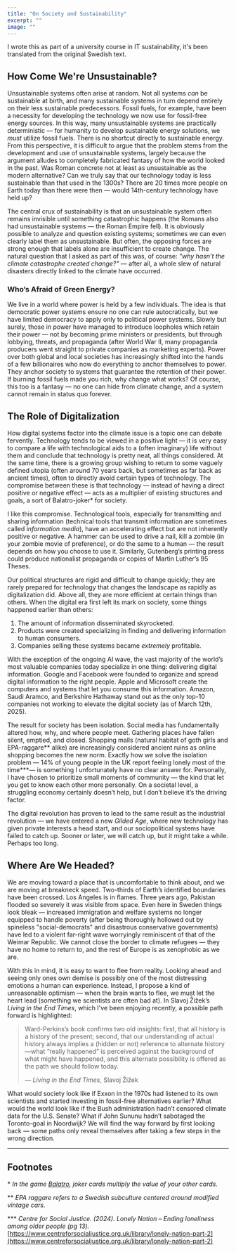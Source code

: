 ```yaml
---
title: "On Society and Sustainability"
excerpt: ""
image: ""
---
```

I wrote this as part of a university course in IT sustainability, it's been translated from the original Swedish text.

## How Come We're Unsustainable?
Unsustainable systems often arise at random. Not all systems *can* be sustainable at birth, and many sustainable systems in turn depend entirely on their less sustainable predecessors. Fossil fuels, for example, have been a necessity for developing the technology we now use for fossil-free energy sources. In this way, many unsustainable systems are practically deterministic — for humanity to develop sustainable energy solutions, we *must* utilize fossil fuels. There is no shortcut directly to sustainable energy. From this perspective, it is difficult to argue that the problem stems from the development and use of unsustainable systems, largely because the argument alludes to completely fabricated fantasy of how the world looked in the past. Was Roman concrete not at least as unsustainable as the modern alternative? Can we truly say that our technology today is less sustainable than that used in the 1300s? There are 20 times more people on Earth today than there were then — would 14th-century technology have held up?

The central crux of sustainability is that an unsustainable system often remains invisible until something catastrophic happens (the Romans also had unsustainable systems — the Roman Empire fell). It is obviously possible to analyze and question existing systems; sometimes we can even clearly label them as unsustainable. But often, the opposing forces are strong enough that labels alone are insufficient to create change. The natural question that I asked as part of this was, of course: *"why hasn’t the climate catastrophe created change?"* — after all, a whole slew of natural disasters directly linked to the climate have occurred.

### Who’s Afraid of Green Energy?
We live in a world where power is held by a few individuals. The idea is that democratic power systems ensure no one can rule autocratically, but we have limited democracy to apply only to political power systems. Slowly but surely, those in power have managed to introduce loopholes which retain their power — not by becoming prime ministers or presidents, but through lobbying, threats, and propaganda (after World War II, many propaganda producers went straight to private companies as marketing experts). Power over both global and local societies has increasingly shifted into the hands of a few billionaires who now do everything to anchor themselves to power. They anchor society to systems that guarantee the retention of their power. If burning fossil fuels made you rich, why change what works? Of course, this too is a fantasy — no one can hide from climate change, and a system cannot remain in status quo forever.

## The Role of Digitalization
How digital systems factor into the climate issue is a topic one can debate fervently. Technology tends to be viewed in a positive light — it is very easy to compare a life with technological aids to a (often imaginary) life without them and conclude that technology is pretty neat, all things considered. At the same time, there is a growing group wishing to return to some vaguely defined utopia (often around 70 years back, but sometimes as far back as ancient times), often to directly avoid certain types of technology. The compromise between these is that technology — instead of having a direct positive or negative effect — acts as a multiplier of existing structures and goals, a sort of Balatro-joker\* for society.

I like this compromise. Technological tools, especially for transmitting and sharing information (technical tools that transmit information are sometimes called *information media*), have an accelerating effect but are not inherently positive or negative. A hammer can be used to drive a nail, kill a zombie (in your zombie movie of preference), or do the same to a human — the result depends on how you choose to use it. Similarly, Gutenberg’s printing press could produce nationalist propaganda or copies of Martin Luther’s 95 Theses.

Our political structures are rigid and difficult to change quickly; they are rarely prepared for technology that changes the landscape as rapidly as digitalization did. Above all, they are more efficient at certain things than others. When the digital era first left its mark on society, some things happened earlier than others:
1. The amount of information disseminated skyrocketed.
2. Products were created specializing in finding and delivering information to human consumers.
3. Companies selling these systems became *extremely* profitable.

With the exception of the ongoing AI wave, the vast majority of the world’s most valuable companies today specialize in one thing: delivering digital information. Google and Facebook were founded to organize and spread digital information to the right people. Apple and Microsoft create the computers and systems that let you consume this information. Amazon, Saudi Aramco, and Berkshire Hathaway stand out as the only top-10 companies not working to elevate the digital society (as of March 12th, 2025).

The result for society has been isolation. Social media has fundamentally altered how, why, and where people meet. Gathering places have fallen silent, emptied, and closed. Shopping malls (natural habitat of goth girls and EPA-raggare\*\* alike) are increasingly considered ancient ruins as online shopping becomes the new norm. Exactly how we solve the isolation problem — 14% of young people in the UK report feeling lonely most of the time\*\*\*— is something I unfortunately have no clear answer for. Personally, I have chosen to prioritize small moments of community — the kind that let you get to know each other more personally. On a societal level, a struggling economy certainly doesn’t help, but I don’t believe it’s the driving factor.

The digital revolution has proven to lead to the same result as the industrial revolution — we have entered a new *Gilded Age*, where new technology has given private interests a head start, and our sociopolitical systems have failed to catch up. Sooner or later, we will catch up, but it might take a while. Perhaps too long.

## Where Are We Headed?
We are moving toward a place that is uncomfortable to think about, and we are moving at breakneck speed. Two-thirds of Earth’s identified boundaries have been crossed. Los Angeles is in flames. Three years ago, Pakistan flooded so severely it was visible from space. Even here in Sweden things look bleak — increased immigration and welfare systems no longer equipped to handle poverty (after being thoroughly hollowed out by spineless "social-democrats" and disastrous conservative governments) have led to a violent far-right wave worryingly reminiscent of that of the Weimar Republic. We cannot close the border to climate refugees — they have no home to return to, and the rest of Europe is as xenophobic as we are.

With this in mind, it is easy to want to flee from reality. Looking ahead and seeing only ones own demise is possibly one of the most distressing emotions a human can experience. Instead, I propose a kind of unreasonable optimism — when the brain wants to flee, we must let the heart lead (something we scientists are often bad at). In Slavoj Žižek’s *Living in the End Times*, which I've been enjoying recently, a possible path forward is highlighted:

> Ward-Perkins’s book confirms two old insights: first, that all history is a history of the present; second, that our understanding of actual history always implies a (hidden or not) reference to alternate history—what “really happened” is perceived against the background of what might have happened, and this alternate possibility is offered as the path we should follow today.
>
> — *Living in the End Times*, Slavoj Žižek

What would society look like if Exxon in the 1970s had listened to its own scientists and started investing in fossil-free alternatives earlier? What would the world look like if the Bush administration hadn’t censored climate data for the U.S. Senate? What if John Sununu hadn’t sabotaged the Toronto-goal in Noordwijk? We will find the way forward by first looking back — some paths only reveal themselves after taking a few steps in the wrong direction.

<hr>

## Footnotes

\* _In the game [Balatro](https://www.playbalatro.com/), joker cards multiply the value of your other cards._

\*\* _EPA raggare refers to a Swedish subculture centered around modified vintage cars._

\*\*\* _Centre for Social Justice. (2024). *Lonely Nation – Ending loneliness among older people* (pg 13)._  [https://www.centreforsocialjustice.org.uk/library/lonely-nation-part-2](https://www.centreforsocialjustice.org.uk/library/lonely-nation-part-2)
